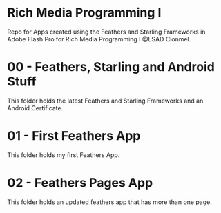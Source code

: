 # Rich Media Programming I

Repo for Apps created using the Feathers and Starling Frameworks in Adobe Flash Pro for Rich Media Programming I @LSAD Clonmel.

# 00 - Feathers, Starling and Android Stuff

This folder holds the latest Feathers and Starling Frameworks and an Android Certificate.

# 01 - First Feathers App

This folder holds my first Feathers App.

# 02 - Feathers Pages App

This folder holds an updated feathers app that has more than one page.
